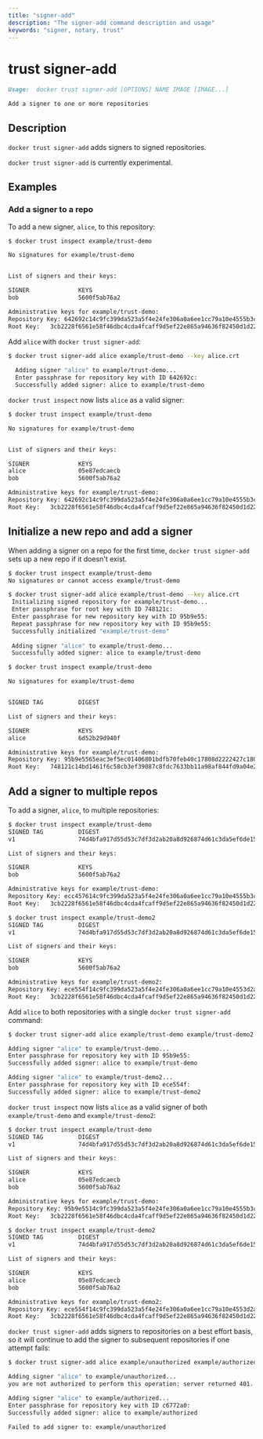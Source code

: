 ```yaml
---
title: "signer-add"
description: "The signer-add command description and usage"
keywords: "signer, notary, trust"
---
```


<!-- This file is maintained within the docker/cli Github
     repository at https://github.com/docker/cli/. Make all
     pull requests against that repo. If you see this file in
     another repository, consider it read-only there, as it will
     periodically be overwritten by the definitive file. Pull
     requests which include edits to this file in other repositories
     will be rejected.
-->

# trust signer-add

```markdown
Usage:  docker trust signer-add [OPTIONS] NAME IMAGE [IMAGE...]

Add a signer to one or more repositories

```

## Description

`docker trust signer-add` adds signers to signed repositories.

`docker trust signer-add` is currently experimental.

## Examples

### Add a signer to a repo

To add a new signer, `alice`, to this repository: 

```bash
$ docker trust inspect example/trust-demo

No signatures for example/trust-demo


List of signers and their keys:

SIGNER              KEYS
bob                 5600f5ab76a2

Administrative keys for example/trust-demo:
Repository Key:	642692c14c9fc399da523a5f4e24fe306a0a6ee1cc79a10e4555b3c6ab02f71e
Root Key:	3cb2228f6561e58f46dbc4cda4fcaff9d5ef22e865a94636f82450d1d2234949
```

Add `alice` with `docker trust signer-add`:

```bash
$ docker trust signer-add alice example/trust-demo --key alice.crt
  
  Adding signer "alice" to example/trust-demo...
  Enter passphrase for repository key with ID 642692c: 
  Successfully added signer: alice to example/trust-demo
```

`docker trust inspect` now lists `alice` as a valid signer:

```bash
$ docker trust inspect example/trust-demo

No signatures for example/trust-demo


List of signers and their keys:

SIGNER              KEYS
alice               05e87edcaecb
bob                 5600f5ab76a2

Administrative keys for example/trust-demo:
Repository Key:	642692c14c9fc399da523a5f4e24fe306a0a6ee1cc79a10e4555b3c6ab02f71e
Root Key:	3cb2228f6561e58f46dbc4cda4fcaff9d5ef22e865a94636f82450d1d2234949
```

## Initialize a new repo and add a signer

When adding a signer on a repo for the first time, `docker trust signer-add` sets up a new repo if it doesn't exist.

```bash
$ docker trust inspect example/trust-demo
No signatures or cannot access example/trust-demo
```

```bash
$ docker trust signer-add alice example/trust-demo --key alice.crt
 Initializing signed repository for example/trust-demo...
 Enter passphrase for root key with ID 748121c: 
 Enter passphrase for new repository key with ID 95b9e55: 
 Repeat passphrase for new repository key with ID 95b9e55: 
 Successfully initialized "example/trust-demo"
 
 Adding signer "alice" to example/trust-demo...
 Successfully added signer: alice to example/trust-demo
```

```bash
$ docker trust inspect example/trust-demo

No signatures for example/trust-demo


SIGNED TAG          DIGEST                                                             SIGNERS

List of signers and their keys:

SIGNER              KEYS
alice               6d52b29d940f

Administrative keys for example/trust-demo:
Repository Key:	95b9e5565eac3ef5ec01406801bdfb70feb40c17808d2222427c18046eb63beb
Root Key:	748121c14bd1461f6c58cb3ef39087c8fdc7633bb11a98af844fd9a04e208103
```

## Add a signer to multiple repos
To add a signer, `alice`, to multiple repositories: 

```bash
$ docker trust inspect example/trust-demo
SIGNED TAG          DIGEST                                                             SIGNERS
v1                  74d4bfa917d55d53c7df3d2ab20a8d926874d61c3da5ef6de15dd2654fc467c4   bob

List of signers and their keys:

SIGNER              KEYS
bob                 5600f5ab76a2

Administrative keys for example/trust-demo:
Repository Key:	ecc457614c9fc399da523a5f4e24fe306a0a6ee1cc79a10e4555b3c6ab02f71e
Root Key:	3cb2228f6561e58f46dbc4cda4fcaff9d5ef22e865a94636f82450d1d2234949
```
```bash
$ docker trust inspect example/trust-demo2
SIGNED TAG          DIGEST                                                             SIGNERS
v1                  74d4bfa917d55d53c7df3d2ab20a8d926874d61c3da5ef6de15dd2654fc467c4   bob

List of signers and their keys:

SIGNER              KEYS
bob                 5600f5ab76a2

Administrative keys for example/trust-demo2:
Repository Key:	ece554f14c9fc399da523a5f4e24fe306a0a6ee1cc79a10e4553d2ab20a8d9268
Root Key:	3cb2228f6561e58f46dbc4cda4fcaff9d5ef22e865a94636f82450d1d2234949
```
Add `alice` to both repositories with a single `docker trust signer-add` command:

```bash
$ docker trust signer-add alice example/trust-demo example/trust-demo2 -k alice.crt

Adding signer "alice" to example/trust-demo...
Enter passphrase for repository key with ID 95b9e55: 
Successfully added signer: alice to example/trust-demo

Adding signer "alice" to example/trust-demo2...
Enter passphrase for repository key with ID ece554f: 
Successfully added signer: alice to example/trust-demo2
```
`docker trust inspect` now lists `alice` as a valid signer of both `example/trust-demo` and `example/trust-demo2`:


```bash
$ docker trust inspect example/trust-demo
SIGNED TAG          DIGEST                                                             SIGNERS
v1                  74d4bfa917d55d53c7df3d2ab20a8d926874d61c3da5ef6de15dd2654fc467c4   bob

List of signers and their keys:

SIGNER              KEYS
alice               05e87edcaecb
bob                 5600f5ab76a2

Administrative keys for example/trust-demo:
Repository Key:	95b9e5514c9fc399da523a5f4e24fe306a0a6ee1cc79a10e4555b3c6ab02f71e
Root Key:	3cb2228f6561e58f46dbc4cda4fcaff9d5ef22e865a94636f82450d1d2234949
```
```bash
$ docker trust inspect example/trust-demo2
SIGNED TAG          DIGEST                                                             SIGNERS
v1                  74d4bfa917d55d53c7df3d2ab20a8d926874d61c3da5ef6de15dd2654fc467c4   bob

List of signers and their keys:

SIGNER              KEYS
alice               05e87edcaecb
bob                 5600f5ab76a2

Administrative keys for example/trust-demo2:
Repository Key:	ece554f14c9fc399da523a5f4e24fe306a0a6ee1cc79a10e4553d2ab20a8d9268
Root Key:	3cb2228f6561e58f46dbc4cda4fcaff9d5ef22e865a94636f82450d1d2234949
```


`docker trust signer-add` adds signers to repositories on a best effort basis, so it will continue to add the signer to subsequent repositories if one attempt fails:

```bash
$ docker trust signer-add alice example/unauthorized example/authorized -k alice.crt

Adding signer "alice" to example/unauthorized...
you are not authorized to perform this operation: server returned 401.

Adding signer "alice" to example/authorized...
Enter passphrase for repository key with ID c6772a0: 
Successfully added signer: alice to example/authorized

Failed to add signer to: example/unauthorized
```
